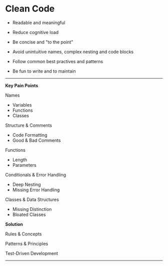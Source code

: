 # Clean Code



* Readable and meaningful

* Reduce cognitive load

* Be concise and "to the point"

* Avoid unintuitive names, complex nesting and code blocks

* Follow common best practives and patterns

* Be fun to write and to maintain

  

_________



**Key Pain Points**

Names

* Variables
* Functions
* Classes



Structure & Comments

* Code Formatting
* Good & Bad Comments



Functions

* Length
* Parameters



Conditionals & Error Handling

* Deep Nesting
* Missing Error Handling



Classes & Data Structures

* Missing Distinction
* Bloated Classes



**Solution**

Rules & Concepts

Patterns & Principles

Test-Driven Development



___















